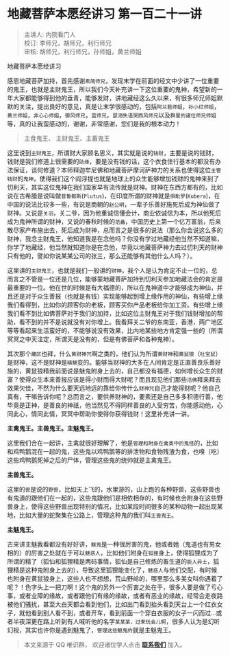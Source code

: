 # 地藏菩萨本愿经讲习 第一百二十一讲

> 主讲人: 内院看门人 <br />
> 校订: 李师兄，胡师兄，利行师兄 <br />
> 审核: 胡师兄，利行师兄，孙师姐，黄兰师姐 <br />

地藏菩萨本愿经讲习

感恩地藏菩萨加持，首先感谢`素简师兄`，发现末学在前面的经文中少讲了一位重要的鬼王，也就是主财鬼王，所以我们今天补充讲一下这位重要的鬼神，希望新的一年大家都能够得到他的垂青，能够发财，讲地藏经这么久以来，有很多师兄师姐默默的关注，提出良好的意见，真是让末学很感动的，包括`阿兰若师姐`，`孙小红师姐`，`黄兰师姐`，`非心心师姐`，`御风师兄`，`蓝师兄`，`瑟泪失语哭西风师兄`以及`群里的诸位师兄师姐`等，真的让我蛮感动的，谢谢，非常感谢，您们是我的根本动力！

> 主食鬼王、 主财鬼王、主畜鬼王

这里说到`主财鬼王`，所谓财大家顾名思义，其实就是说的`钱财`，主要是说的钱财，钱财是我们修道上很需要的`助缘`，要是没有钱的话，这个衣食住行基本的都没有办法保证，谈何修道？本师释迦牟尼佛和地藏菩萨摩诃萨神力的关系也使得这位`主管钱财`的`鬼神`，使得我们这个阎浮提也就是地球上的众生能够增加钱财的鬼神来到了忉利天，其实这位鬼神在我们国家早有流传就是财神。财神在东西方都有的，比如说在古希腊是说叫做`普鲁都斯`(`Plutus`)，在印度所谓的财神就是`俱毗罗`(`Kubera`)，在中国的说法比较多一些，有说是商朝的`赵公明`，一辈子乐善好施死后成为神仙做了财神。又说是`关羽`，关二爷，因为他重诚信懂会计，商业依诚信为本，所以他死后成为鬼神所谓的财神，又说的春秋时候的`范蠡`，中国历史上第一个亿万富翁，后来散尽家产布施出去，死后成为财神，总而言之是很多的说法（那么你会说这么多的财神，我念主财鬼王，他知道我是在念他吗？你没有学过地藏经他当然不知道嘛，你学了地藏经，他当然就知道你是在念他，毕竟以地藏菩萨神力去过忉利天的财神只有他的，譬如你说某某公司的张三，那么还能够有其他什么人吗？）。

这里讲的`主财鬼王`，也就是我们一般讲的`财神`，我个人是认为肯定不止一位的，总而言之不管是一位还是几位，能够蒙地藏菩萨加持到忉利天参加地藏法会的肯定是最重要的一位。他在世的时候是有大福德的，所以在鬼神道中才能够成为神仙，并且还是对于众生善报（也就是有钱）实现能够起到增上缘作用的神仙，有些增上缘我们看得到，比如你的顾客你的老板，顾客买你产品老板给你加工资。有些增上缘我们看不到比如佛菩萨对于我们的加持，比如这位主财鬼王对于我们钱财增加的帮助，看不到的并不是说就没有对你增上。我看拜关二爷的东南亚，香港，两广地区等等看起来生活蛮好的，不能够说没有效果，比内地某些地方肯定强一些的（所谓冥冥之中天注定，所谓天是没有的，但是有佛菩萨和各种鬼神）。

其次那个`藏区`也拜，什么`黄财神咒`啊之类的，他们认为所谓`黄财神`和`黄鼠狼`（`吐宝鼠`）是财神，这不是财神是`精魅`变的。能够当财神的大多在人间肯定是正直善良乐善好施的，黄鼠狼精我前面说是魅鬼附身上去的，自己都没有福德，如何增长众生的财富？使得众生本来善报应该是得小财而得大财呢？而且现见他们那些`活佛`拜来拜去效果欠佳，不然为什么要天远地远的靠给你传什么`财神咒`自己才能得财呢？他自己真有，干嘛告诉你呢？总而言之，要供养财神的，要素还是自己多多积德行善，他毕竟是正神，是善良的神祇，他当然见不得同样善良的人受穷苦，你能感动他，心同此心，情同此情，冥冥中帮助你使得你获得钱财！这里补充讲一讲。

**主禽鬼王。主兽鬼王。主魅鬼王。**

这里我们合在一起讲，主禽就很好理解了，他是`管理和附身在禽类中的鬼怪`的，比如和鸡鸭鹅混在一起的鬼，这些鬼以鸡鸭鹅等的排泄物和食物残渣为食，也嗅（吃）这些鸡鸭鹅死掉之后的尸体，管理这些鬼的统帅就是主禽鬼王。

**主兽鬼王。**

这里的`兽`是说的`野兽`，比如天上飞的，水里游的，山上跑的各种野兽，这些野兽也有鬼道的跟他们在一起的，这些鬼跟他们是相依相存的，有时候也会附身在这些野兽身上，使得这些野兽出现特别的情况，比如某段时间很多的某种动物一起出现某地，比如大量的蛇聚集在公路上，管理这种鬼的我们叫`主兽鬼王`。

**主魅鬼王。**

古来讲主魅我看都没有好好讲，`魅鬼`是一种很厉害的鬼，他或者她（鬼道也有男女相的）的厉害之处就在于可以`魅惑人`，比如他们附身在`狐狸`身上，使得狐狸成为了所谓的精了（狐仙和狐狸精是两码事情，狐仙是自己修炼的畜生道的`能人异士`，狐狸精是这种鬼附身上去的），导致这里狐狸能变化了，`魅惑人`与他们交配，有时候也附身在黄鼠狼身上，这些人也不想想，荒山野岭的，哪里那么多美女叫你遇着了呢？！色字头上一把刀啊！这个鬼的另外一个厉害之处在于，很多人要是做了亏心事，或者业障的缘故，或者跟他们有缘的缘故，或者有恶业的缘故，经常会走夜路被他们骚扰，甚至大白天都会看到他们，比如出门看到抬头看到天台上一个红衣女子，就他看到别人看不到，或者开车，看到前面一个穿白衣服的女子一闪而过...或者半夜深更在路上听到有人喊听他的名字`某某某，过来玩会儿啊`，很多人认为是幻听幻视，其实也许你是遇到魅鬼了，`管理这些魅鬼的`就是主魅鬼王。

> 本文来源于 QQ 唯识群， 欢迎诸位学人点击 **[联系我们](https://mp.weixin.qq.com/s/lZCfWjmLjgNR165Tx4_bCQ)** 加入。
